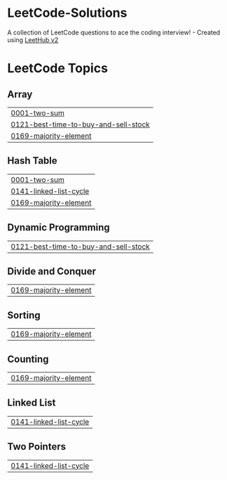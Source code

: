 # LeetCode-Solutions
A collection of LeetCode questions to ace the coding interview! - Created using [LeetHub v2](https://github.com/arunbhardwaj/LeetHub-2.0)

<!---LeetCode Topics Start-->
# LeetCode Topics
## Array
|  |
| ------- |
| [0001-two-sum](https://github.com/oleksandrapohorie90/LeetCode-Solutions/tree/master/0001-two-sum) |
| [0121-best-time-to-buy-and-sell-stock](https://github.com/oleksandrapohorie90/LeetCode-Solutions/tree/master/0121-best-time-to-buy-and-sell-stock) |
| [0169-majority-element](https://github.com/oleksandrapohorie90/LeetCode-Solutions/tree/master/0169-majority-element) |
## Hash Table
|  |
| ------- |
| [0001-two-sum](https://github.com/oleksandrapohorie90/LeetCode-Solutions/tree/master/0001-two-sum) |
| [0141-linked-list-cycle](https://github.com/oleksandrapohorie90/LeetCode-Solutions/tree/master/0141-linked-list-cycle) |
| [0169-majority-element](https://github.com/oleksandrapohorie90/LeetCode-Solutions/tree/master/0169-majority-element) |
## Dynamic Programming
|  |
| ------- |
| [0121-best-time-to-buy-and-sell-stock](https://github.com/oleksandrapohorie90/LeetCode-Solutions/tree/master/0121-best-time-to-buy-and-sell-stock) |
## Divide and Conquer
|  |
| ------- |
| [0169-majority-element](https://github.com/oleksandrapohorie90/LeetCode-Solutions/tree/master/0169-majority-element) |
## Sorting
|  |
| ------- |
| [0169-majority-element](https://github.com/oleksandrapohorie90/LeetCode-Solutions/tree/master/0169-majority-element) |
## Counting
|  |
| ------- |
| [0169-majority-element](https://github.com/oleksandrapohorie90/LeetCode-Solutions/tree/master/0169-majority-element) |
## Linked List
|  |
| ------- |
| [0141-linked-list-cycle](https://github.com/oleksandrapohorie90/LeetCode-Solutions/tree/master/0141-linked-list-cycle) |
## Two Pointers
|  |
| ------- |
| [0141-linked-list-cycle](https://github.com/oleksandrapohorie90/LeetCode-Solutions/tree/master/0141-linked-list-cycle) |
<!---LeetCode Topics End-->